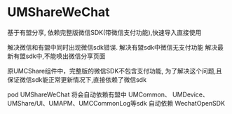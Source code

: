# UMShareWeChat
基于有盟分享, 依赖完整版微信SDK(带微信支付功能),快速导入直接使用

解决微信和有盟中同时出现微信sdk错误.
解决有盟sdk中微信无支付功能
解决最新有盟sdk中,不能唤出微信分享页面

原UMCShare组件中，完整版的微信SDK不包含支付功能, 为了解决这个问题,且保证微信sdk能正常更新情况下,直接依赖了微信sdk

pod UMShareWeChat 
将会自动依赖有盟中 UMCommon、 UMDevice、UMShare/UI、UMAPM、UMCCommonLog等sdk
自动依赖 WechatOpenSDK
